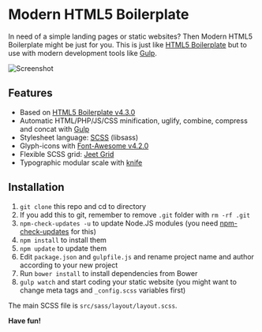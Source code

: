 # Modern HTML5 Boilerplate

In need of a simple landing pages or static websites? Then Modern HTML5 Boilerplate might be just for you. This is just like [HTML5 Boilerplate](https://html5boilerplate.com/) but to use with modern development tools like [Gulp](http://gulpjs.com/).

![](https://raw.githubusercontent.com/ronilaukkarinen/modern-html5-boilerplate/master/screenshot.png "Screenshot")

## Features

- Based on [HTML5 Boilerplate v4.3.0](https://html5boilerplate.com/)
- Automatic HTML/PHP/JS/CSS minification, uglify, combine, compress and concat with [Gulp](http://gulpjs.com/)
- Stylesheet language: [SCSS](http://sass-lang.com/) (libsass)
- Glyph-icons with [Font-Awesome v4.2.0](http://fortawesome.github.io/Font-Awesome/)
- Flexible SCSS grid: [Jeet Grid](http://jeet.gs/)
- Typographic modular scale with [knife](https://github.com/Pushplaybang/knife)

## Installation

1. `git clone` this repo and cd to directory
2. If you add this to git, remember to remove `.git` folder with `rm -rf .git`
3. `npm-check-updates -u` to update Node.JS modules (you need [npm-check-updates](https://www.npmjs.com/package/npm-check-updates) for this)
4. `npm install` to install them
5. `npm update` to update them
6. Edit `package.json` and `gulpfile.js` and rename project name and author according to your new project
7. Run `bower install` to install dependencies from Bower
8. `gulp watch` and start coding your static website (you might want to change meta tags and `_config.scss` variables first)

The main SCSS file is `src/sass/layout/layout.scss`.

**Have fun!**